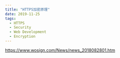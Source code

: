 ```yaml
---
title: "HTTPS加密原理"
date: 2019-11-25
tags:
  - HTTPS
  - Security
  - Web Development
  - Encryption
---
```


https://www.wosign.com/News/news_2018082801.htm